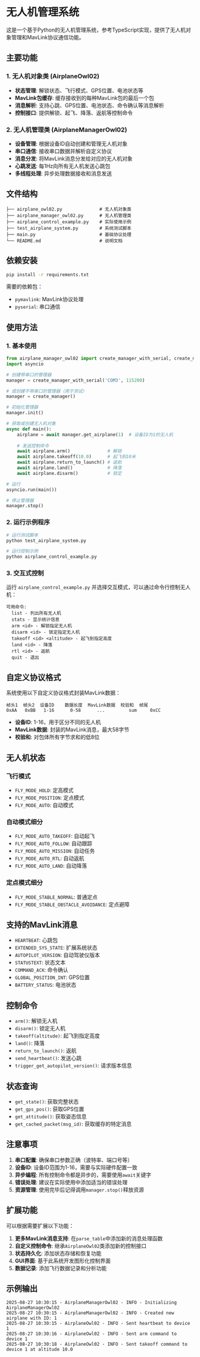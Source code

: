 # 无人机管理系统

这是一个基于Python的无人机管理系统，参考TypeScript实现，提供了无人机对象管理和MavLink协议通信功能。

## 主要功能

### 1. 无人机对象类 (AirplaneOwl02)

- **状态管理**: 解锁状态、飞行模式、GPS位置、电池状态等
- **MavLink包缓存**: 缓存接收到的每种MavLink包的最后一个包
- **消息解析**: 支持心跳、GPS位置、电池状态、命令确认等消息解析
- **控制接口**: 提供解锁、起飞、降落、返航等控制命令

### 2. 无人机管理类 (AirplaneManagerOwl02)

- **设备管理**: 根据设备ID自动创建和管理无人机对象
- **串口通信**: 接收串口数据并解析自定义协议
- **消息分发**: 将MavLink消息分发给对应的无人机对象
- **心跳发送**: 每1Hz向所有无人机发送心跳包
- **多线程处理**: 异步处理数据接收和消息发送

## 文件结构

```
├── airplane_owl02.py              # 无人机对象类
├── airplane_manager_owl02.py      # 无人机管理类
├── airplane_control_example.py    # 实际使用示例
├── test_airplane_system.py        # 系统测试脚本
├── main.py                        # 基础协议处理
└── README.md                      # 说明文档
```

## 依赖安装

```bash
pip install -r requirements.txt
```

需要的依赖包：
- `pymavlink`: MavLink协议处理
- `pyserial`: 串口通信

## 使用方法

### 1. 基本使用

```python
from airplane_manager_owl02 import create_manager_with_serial, create_manager
import asyncio

# 创建带串口的管理器
manager = create_manager_with_serial('COM3', 115200)

# 或创建不带串口的管理器（用于测试）
manager = create_manager()

# 初始化管理器
manager.init()

# 获取或创建无人机对象
async def main():
    airplane = await manager.get_airplane(1)  # 设备ID为1的无人机
    
    # 发送控制命令
    await airplane.arm()              # 解锁
    await airplane.takeoff(10.0)      # 起飞到10米
    await airplane.return_to_launch() # 返航
    await airplane.land()             # 降落
    await airplane.disarm()           # 锁定

# 运行
asyncio.run(main())

# 停止管理器
manager.stop()
```

### 2. 运行示例程序

```bash
# 运行测试脚本
python test_airplane_system.py

# 运行控制示例
python airplane_control_example.py
```

### 3. 交互式控制

运行 `airplane_control_example.py` 并选择交互模式，可以通过命令行控制无人机：

```
可用命令:
  list - 列出所有无人机
  stats - 显示统计信息
  arm <id> - 解锁指定无人机
  disarm <id> - 锁定指定无人机
  takeoff <id> <altitude> - 起飞到指定高度
  land <id> - 降落
  rtl <id> - 返航
  quit - 退出
```

## 自定义协议格式

系统使用以下自定义协议格式封装MavLink数据：

```
帧头1  帧头2  设备ID    数据长度  MavLink数据  校验和  帧尾
0xAA   0xBB   1-16      0-58      ...         sum     0xCC
```

- **设备ID**: 1-16，用于区分不同的无人机
- **MavLink数据**: 封装的MavLink消息，最大58字节
- **校验和**: 对包体所有字节求和的低8位

## 无人机状态

### 飞行模式
- `FLY_MODE_HOLD`: 定高模式
- `FLY_MODE_POSITION`: 定点模式  
- `FLY_MODE_AUTO`: 自动模式

### 自动模式细分
- `FLY_MODE_AUTO_TAKEOFF`: 自动起飞
- `FLY_MODE_AUTO_FOLLOW`: 自动跟踪
- `FLY_MODE_AUTO_MISSION`: 自动任务
- `FLY_MODE_AUTO_RTL`: 自动返航
- `FLY_MODE_AUTO_LAND`: 自动降落

### 定点模式细分
- `FLY_MODE_STABLE_NORMAL`: 普通定点
- `FLY_MODE_STABLE_OBSTACLE_AVOIDANCE`: 定点避障

## 支持的MavLink消息

- `HEARTBEAT`: 心跳包
- `EXTENDED_SYS_STATE`: 扩展系统状态
- `AUTOPILOT_VERSION`: 自动驾驶仪版本
- `STATUSTEXT`: 状态文本
- `COMMAND_ACK`: 命令确认
- `GLOBAL_POSITION_INT`: GPS位置
- `BATTERY_STATUS`: 电池状态

## 控制命令

- `arm()`: 解锁无人机
- `disarm()`: 锁定无人机
- `takeoff(altitude)`: 起飞到指定高度
- `land()`: 降落
- `return_to_launch()`: 返航
- `send_heartbeat()`: 发送心跳
- `trigger_get_autopilot_version()`: 请求版本信息

## 状态查询

- `get_state()`: 获取完整状态
- `get_gps_pos()`: 获取GPS位置
- `get_attitude()`: 获取姿态信息
- `get_cached_packet(msg_id)`: 获取缓存的特定消息

## 注意事项

1. **串口配置**: 确保串口参数正确（波特率、端口号等）
2. **设备ID**: 设备ID范围为1-16，需要与实际硬件配置一致
3. **异步编程**: 所有控制命令都是异步的，需要使用`await`关键字
4. **错误处理**: 建议在实际使用中添加适当的错误处理
5. **资源管理**: 使用完毕后记得调用`manager.stop()`释放资源

## 扩展功能

可以根据需要扩展以下功能：

1. **更多MavLink消息支持**: 在`parse_table`中添加新的消息处理函数
2. **自定义控制命令**: 继承`AirplaneOwl02`类添加新的控制接口
3. **状态持久化**: 添加状态存储和恢复功能
4. **GUI界面**: 基于此系统开发图形化控制界面
5. **数据记录**: 添加飞行数据记录和分析功能

## 示例输出

```
2025-08-27 10:30:15 - AirplaneManagerOwl02 - INFO - Initializing AirplaneManagerOwl02
2025-08-27 10:30:15 - AirplaneManagerOwl02 - INFO - Created new airplane with ID: 1
2025-08-27 10:30:15 - AirplaneOwl02 - INFO - Sent heartbeat to device 1
2025-08-27 10:30:16 - AirplaneOwl02 - INFO - Sent arm command to device 1
2025-08-27 10:30:18 - AirplaneOwl02 - INFO - Sent takeoff command to device 1 at altitude 10.0
```
